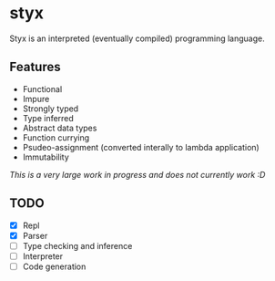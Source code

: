 # styx

Styx is an interpreted (eventually compiled) programming language.

## Features

- Functional
- Impure
- Strongly typed
- Type inferred
- Abstract data types
- Function currying
- Psudeo-assignment (converted interally to lambda application)
- Immutability

_This is a very large work in progress and does not currently work :D_

## TODO

- [x] Repl
- [x] Parser
- [ ] Type checking and inference
- [ ] Interpreter
- [ ] Code generation

